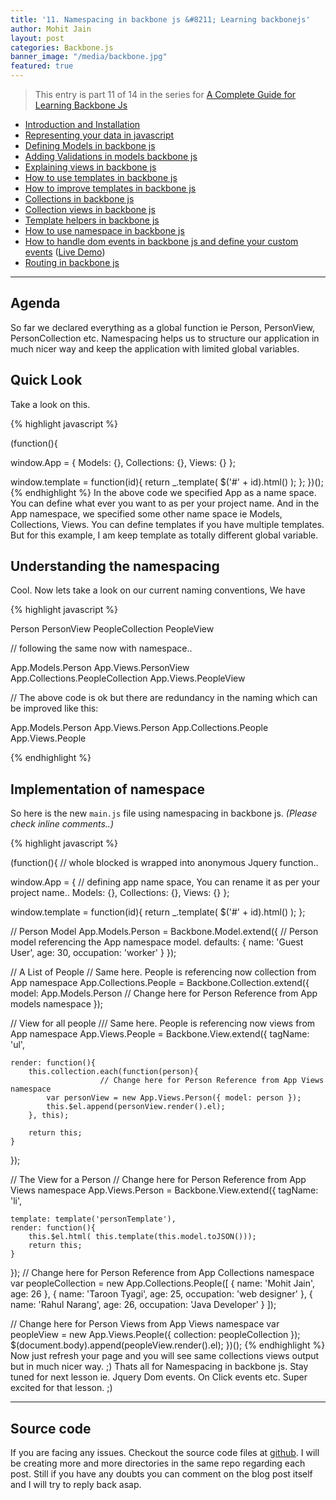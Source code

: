 ```yaml
---
title: '11. Namespacing in backbone js &#8211; Learning backbonejs'
author: Mohit Jain
layout: post
categories: Backbone.js
banner_image: "/media/backbone.jpg"
featured: true
---
```



> This entry is part 11 of 14 in the series for [A Complete Guide for Learning Backbone Js](/2012/12/a-complete-guide-for-learning-backbone-js/)

* [Introduction and Installation](/2012/12/introduction-to-backbone-js-and-setting-up-an-working-environment)
* [Representing your data in javascript](/2012/12/2-representing-your-data-in-javascript-learning-backbone-js)
* [Defining Models in backbone js](/2012/12/3-defining-models-in-backbone-js-learning-backbone-js)
* [Adding Validations in models backbone js ](/2012/12/4-adding-validations-in-models-in-backbone-js-learning-backbone-js)
* [Explaining views in backbone js](/2012/12/5-explaining-views-in-backbone-js-learning-backbone-js)
* [How to use templates in backbone js ](/2012/12/how-to-use-templates-in-backbone-js-learning-backbone-js)
* [How to improve templates in backbone js](/2012/12/how-to-improve-templates-in-backbone-js-learning-backbone-js)
* [Collections in backbone js](/2012/12/8-collections-in-backbone-js-learning-backbone-js)
* [Collection views in backbone js ](/2012/12/9-collection-views-in-backbone-js-learning-backbone-js)
* [Template helpers in backbone js](/2012/12/template-helpers-in-backbone-js-learning-backbonejs)
* [How to use namespace in backbone js ](/2012/12/11-namespacing-in-backbone-js-learning-backbonejs)
* [How to handle dom events in backbone js and define your custom events](/2012/12/12-listening-to-dom-events-in-backbone-js-learning-backbone-js) ([Live Demo](http://listen-dom-events-backbone.herokuapp.com))
* [Routing in backbone js](/2013/01/routers-in-backbone-js-learning-backbone-js)

***

## Agenda


So far we declared everything as a global function ie Person, PersonView, PersonCollection etc. Namespacing helps us to structure our application in much nicer way and keep the application with limited global variables.

## Quick Look

Take a look on this.

{% highlight javascript %}

(function(){

window.App = {
	Models: {},
	Collections: {},
	Views: {}
};

window.template = function(id){
	return _.template( $('#' + id).html() );
};
})();
{% endhighlight %}
In the above code we specified App as a name space. You can define what ever you want to as per your project name. And in the App namespace, we specified some other name space ie Models, Collections, Views. You can define templates if you have multiple templates. But for this example, I am keep template as totally different global variable.

## Understanding the namespacing

Cool. Now lets take a look on our current naming conventions, We have

{% highlight javascript %}

Person
PersonView
PeopleCollection
PeopleView

// following the same now with namespace..

App.Models.Person
App.Views.PersonView
App.Collections.PeopleCollection
App.Views.PeopleView

// The above code is ok but there are redundancy in the naming which can be improved like this:

App.Models.Person
App.Views.Person
App.Collections.People
App.Views.People

{% endhighlight %}

<!--more-->


## Implementation of namespace

So here is the new `main.js` file using namespacing in backbone js. *(Please check inline comments..)*


{% highlight javascript %}

(function(){  // whole blocked is wrapped into anonymous Jquery function..

window.App = {   // defining app name space, You can rename it as per your project name..
	Models: {},
	Collections: {},
	Views: {}
};

window.template = function(id){
	return _.template( $('#' + id).html() );
};


// Person Model
App.Models.Person = Backbone.Model.extend({   // Person model referencing the App namespace model.
	defaults: {
		name: 'Guest User',
		age: 30,
		occupation: 'worker'
	}
});

// A List of People
// Same here. People is referencing now collection from App namespace
App.Collections.People = Backbone.Collection.extend({
	model: App.Models.Person   // Change here for Person Reference from App models namespace
});


// View for all people
/// Same here. People is referencing now views from App namespace
App.Views.People = Backbone.View.extend({
	tagName: 'ul',

	render: function(){
		this.collection.each(function(person){
                        // Change here for Person Reference from App Views namespace
			var personView = new App.Views.Person({ model: person });
			this.$el.append(personView.render().el);
		}, this);

		return this;
	}
});

// The View for a Person
// Change here for Person Reference from App Views namespace
App.Views.Person = Backbone.View.extend({
	tagName: 'li',

	template: template('personTemplate'),
	render: function(){
		this.$el.html( this.template(this.model.toJSON()));
		return this;
	}
});
// Change here for Person Reference from App Collections namespace
var peopleCollection = new App.Collections.People([
	{
		name: 'Mohit Jain',
		age: 26
	},
	{
		name: 'Taroon Tyagi',
		age: 25,
		occupation: 'web designer'
	},
	{
		name: 'Rahul Narang',
		age: 26,
		occupation: 'Java Developer'
	}
]);

// Change here for Person Views from App Views namespace
var peopleView = new App.Views.People({ collection: peopleCollection });
$(document.body).append(peopleView.render().el);
})();
{% endhighlight %}
Now just refresh your page and you will see same collections views output but in much nicer way. ;) Thats all for Namespacing in backbone js. Stay tuned for next lesson ie. Jquery Dom events. On Click events etc. Super excited for that lesson. ;)

***

## Source code

If you are facing any issues. Checkout the source code files at [github](https://github.com/mohitjain/learning_basics_backbone "Source Code for the post"). I will be creating more and more directories in the same repo regarding each post. Still if you have any doubts you can comment on the blog post itself and I will try to reply back asap.
